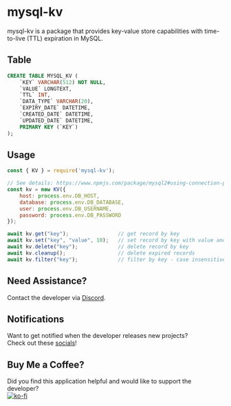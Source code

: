 # mysql-kv
mysql-kv is a package that provides key-value store capabilities with time-to-live (TTL) expiration in MySQL.

## Table
```sql
CREATE TABLE MYSQL_KV (
    `KEY` VARCHAR(512) NOT NULL,
    `VALUE` LONGTEXT,
    `TTL` INT,
    `DATA_TYPE` VARCHAR(20),
    `EXPIRY_DATE` DATETIME,
    `CREATED_DATE` DATETIME,
    `UPDATED_DATE` DATETIME,
    PRIMARY KEY (`KEY`)
);
```

## Usage
```js
const { KV } = require('mysql-kv');

// See details: https://www.npmjs.com/package/mysql2#using-connection-pools
const kv = new KV({
    host: process.env.DB_HOST,
    database: process.env.DB_DATABASE,
    user: process.env.DB_USERNAME,
    password: process.env.DB_PASSWORD
});

await kv.get("key");                // get record by key
await kv.set("key", "value", 10);   // set record by key with value and time to live
await kv.delete("key");             // delete record by key
await kv.cleanup();                 // delete expired records
await kv.filter("key");             // filter by key - case insensitive
```

## Need Assistance?
Contact the developer via [Discord](https://discord.gg/Urt5S2Ucju).

## Notifications
Want to get notified when the developer releases new projects?
<br/>Check out these [socials](https://linktr.ee/fidilen)!

## Buy Me a Coffee?
Did you find this application helpful and would like to support the developer?<br/>
[![ko-fi](https://ko-fi.com/img/githubbutton_sm.svg)](https://ko-fi.com/U6U7E7WXM)
